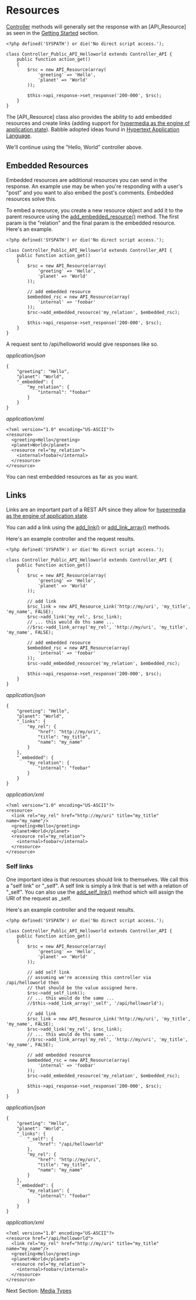 # Resources
[Controller](requests#controllers) methods will generally set the response with an
[API_Resource] as seen in the [Getting Started](gettingstarted) section.
~~~
<?php defined('SYSPATH') or die('No direct script access.');

class Controller_Public_API_Helloworld extends Controller_API {
	public function action_get()
	{   
		$rsc = new API_Resource(array(
			'greeting' => 'Hello',
			'planet' => 'World'
		));

		$this->api_response->set_response('200-000', $rsc);
	}   
}
~~~

The [API_Resource] class also provides the ability to add embedded resources
and create links (adding support for [hypermedia as the engine of application
state](http://en.wikipedia.org/wiki/HATEOAS)). Babble adopted ideas found in
[Hypertext Application Language](http://stateless.co/hal_specification.html).

We'll continue using the "Hello, World" controller above.

## Embedded Resources
Embedded resources are additional resources you can send in the response. An
example use may be when you're responding with a user's "post" and you want to
also embed the post's comments. Embedded resources solve this.

To embed a resource, you create a new resource object and add it to the parent
resource using the
[add_embedded_resource()](http://pilot.xxx/guide-api/API_Resource#add_embedded_resource)
method. The first param is the "relation" and the final param is the embedded
resource. Here's an example.

~~~
<?php defined('SYSPATH') or die('No direct script access.');
 
class Controller_Public_API_Helloworld extends Controller_API {
    public function action_get()
    {   
        $rsc = new API_Resource(array(
            'greeting' => 'Hello',
            'planet' => 'World'
        ));

		// add embedded resource
		$embedded_rsc = new API_Resource(array(
			'internal' => 'foobar'
		));
		$rsc->add_embedded_resource('my_relation', $embedded_rsc);
 
        $this->api_response->set_response('200-000', $rsc);
    }   
}
~~~

A request sent to /api/helloworld would give responses like so.

_application/json_
~~~
{
    "greeting": "Hello",
    "planet": "World",
    "_embedded": {
        "my_relation": {
            "internal": "foobar"
        }
    }
}
~~~
_application/xml_
~~~
<?xml version="1.0" encoding="US-ASCII"?>
<resource>
  <greeting>Hello</greeting>
  <planet>World</planet>
  <resource rel="my_relation">
    <internal>foobar</internal>
  </resource>
</resource>
~~~

You can nest embedded resources as far as you want.

## Links
Links are an important part of a REST API since they allow for
[hypermedia as the engine of application state](http://en.wikipedia.org/wiki/HATEOAS).

You can add a link using the
[add_link()](http://pilot.xxx/guide-api/API_Resource#add_link) or
[add_link_array()](http://pilot.xxx/guide-api/API_Resource#add_link_array)
methods.

Here's an example controller and the request results.
~~~
<?php defined('SYSPATH') or die('No direct script access.');
 
class Controller_Public_API_Helloworld extends Controller_API {
    public function action_get()
    {   
        $rsc = new API_Resource(array(
            'greeting' => 'Hello',
            'planet' => 'World'
        ));

		// add link
		$rsc_link = new API_Resource_Link('http://my/uri', 'my_title', 'my_name', FALSE);
		$rsc->add_link('my_rel', $rsc_link);
		// ... this would do ths same ...
		//$rsc->add_link_array('my_rel', 'http://my/uri', 'my_title', 'my_name', FALSE);

		// add embedded resource
		$embedded_rsc = new API_Resource(array(
			'internal' => 'foobar'
		));
		$rsc->add_embedded_resource('my_relation', $embedded_rsc);
 
        $this->api_response->set_response('200-000', $rsc);
    }   
}
~~~
_application/json_
~~~
{
    "greeting": "Hello",
    "planet": "World",
    "_links": {
        "my_rel": {
            "href": "http://my/uri",
            "title": "my_title",
            "name": "my_name"
        }
    },
    "_embedded": {
        "my_relation": {
            "internal": "foobar"
        }
    }
}
~~~
_application/xml_
~~~
<?xml version="1.0" encoding="US-ASCII"?>
<resource>
  <link rel="my_rel" href="http://my/uri" title="my_title" name="my_name"/>
  <greeting>Hello</greeting>
  <planet>World</planet>
  <resource rel="my_relation">
    <internal>foobar</internal>
  </resource>
</resource>
~~~

### Self links
One important idea is that resources should link to themselves. We call this a
"self link" or "_self". A self link is simply a link that is set with a relation
of "_self". You can also use the
[add_self_link()](http://pilot.xxx/guide-api/API_Resource#add_self_link) method
which will assign the URI of the request as _self.

Here's an example controller and the request results.
~~~
<?php defined('SYSPATH') or die('No direct script access.');
 
class Controller_Public_API_Helloworld extends Controller_API {
    public function action_get()
    {   
        $rsc = new API_Resource(array(
            'greeting' => 'Hello',
            'planet' => 'World'
        ));

		// add self link
		// assuming we're accessing this controller via /api/helloworld then
		// that should be the value assigned here.
		$rsc->add_self_link();
		// ... this would do the same ...
		//$this->add_link_array('_self', '/api/helloworld');

		// add link
		$rsc_link = new API_Resource_Link('http://my/uri', 'my_title', 'my_name', FALSE);
		$rsc->add_link('my_rel', $rsc_link);
		// ... this would do ths same ...
		//$rsc->add_link_array('my_rel', 'http://my/uri', 'my_title', 'my_name', FALSE);

		// add embedded resource
		$embedded_rsc = new API_Resource(array(
			'internal' => 'foobar'
		));
		$rsc->add_embedded_resource('my_relation', $embedded_rsc);
 
        $this->api_response->set_response('200-000', $rsc);
    }   
}
~~~
_application/json_
~~~
{
    "greeting": "Hello",
    "planet": "World",
    "_links": {
        "_self": {
            "href": "/api/helloworld"
        },
        "my_rel": {
            "href": "http://my/uri",
            "title": "my_title",
            "name": "my_name"
        }
    },
    "_embedded": {
        "my_relation": {
            "internal": "foobar"
        }
    }
}
~~~
_application/xml_
~~~
<?xml version="1.0" encoding="US-ASCII"?>
<resource href="/api/helloworld">
  <link rel="my_rel" href="http://my/uri" title="my_title" name="my_name"/>
  <greeting>Hello</greeting>
  <planet>World</planet>
  <resource rel="my_relation">
    <internal>foobar</internal>
  </resource>
</resource>
~~~

Next Section: [Media Types](mediatypes)
